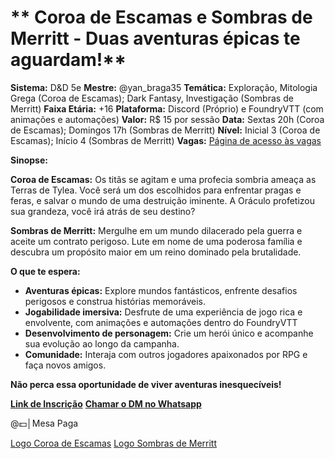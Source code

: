 # ** Coroa de Escamas e Sombras de Merritt - Duas aventuras épicas te aguardam!**

**Sistema:** D&D 5e
**Mestre:** @yan_braga35
**Temática:** Exploração, Mitologia Grega (Coroa de Escamas); Dark Fantasy, Investigação (Sombras de Merritt)
**Faixa Etária:** +16
**Plataforma:** Discord (Próprio) e FoundryVTT (com animações e automações)
**Valor:** R$ 15 por sessão
**Data:** Sextas 20h (Coroa de Escamas); Domingos 17h (Sombras de Merritt)
**Nível:** Inicial 3 (Coroa de Escamas); Início 4 (Sombras de Merritt)
**Vagas:** [Página de acesso às vagas](https://ybraga35.github.io/index-vagas.html)

**Sinopse:**

**Coroa de Escamas:** Os titãs se agitam e uma profecia sombria ameaça as Terras de Tylea. Você será um dos escolhidos para enfrentar pragas e feras, e salvar o mundo de uma destruição iminente. A Oráculo profetizou sua grandeza, você irá atrás de seu destino?

**Sombras de Merritt:** Mergulhe em um mundo dilacerado pela guerra e aceite um contrato perigoso. Lute em nome de uma poderosa família e descubra um propósito maior em um reino dominado pela brutalidade.

**O que te espera:**

* **Aventuras épicas:** Explore mundos fantásticos, enfrente desafios perigosos e construa histórias memoráveis.
* **Jogabilidade imersiva:** Desfrute de uma experiência de jogo rica e envolvente, com animações e automações dentro do FoundryVTT
* **Desenvolvimento de personagem:** Crie um herói único e acompanhe sua evolução ao longo da campanha.
* **Comunidade:** Interaja com outros jogadores apaixonados por RPG e faça novos amigos.

**Não perca essa oportunidade de viver aventuras inesquecíveis!**

**[Link de Inscrição](https://ybraga35.github.io/index-vagas.html)** 
**[Chamar o DM no Whatsapp](https://wa.me/5551991866752?text=Ol%C3%A1!%0AVim%20para%20a%20vaga%20na%20campanha)**

@💵│Mesa Paga 

[Logo Coroa de Escamas](https://ybraga35.github.io/img/logos/logo-CoroaDeEscamas.webp)
[Logo Sombras de Merritt](https://ybraga35.github.io/img/logos/logo-SombrasMerritt.webp)